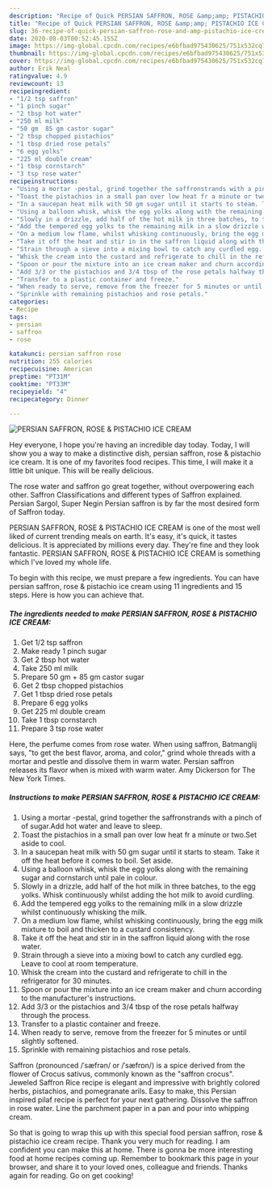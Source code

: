 ```yaml
---
description: "Recipe of Quick PERSIAN SAFFRON, ROSE &amp;amp; PISTACHIO ICE CREAM"
title: "Recipe of Quick PERSIAN SAFFRON, ROSE &amp;amp; PISTACHIO ICE CREAM"
slug: 36-recipe-of-quick-persian-saffron-rose-and-amp-pistachio-ice-cream
date: 2020-08-03T00:52:45.155Z
image: https://img-global.cpcdn.com/recipes/e6bfbad975430625/751x532cq70/persian-saffron-rose-pistachio-ice-cream-recipe-main-photo.jpg
thumbnail: https://img-global.cpcdn.com/recipes/e6bfbad975430625/751x532cq70/persian-saffron-rose-pistachio-ice-cream-recipe-main-photo.jpg
cover: https://img-global.cpcdn.com/recipes/e6bfbad975430625/751x532cq70/persian-saffron-rose-pistachio-ice-cream-recipe-main-photo.jpg
author: Erik Neal
ratingvalue: 4.9
reviewcount: 13
recipeingredient:
- "1/2 tsp saffron"
- "1 pinch sugar"
- "2 tbsp hot water"
- "250 ml milk"
- "50 gm  85 gm castor sugar"
- "2 tbsp chopped pistachios"
- "1 tbsp dried rose petals"
- "6 egg yolks"
- "225 ml double cream"
- "1 tbsp cornstarch"
- "3 tsp rose water"
recipeinstructions:
- "Using a mortar -pestal, grind together the saffronstrands with a pinch of of sugar.Add hot water and leave to sleep."
- "Toast the pistachios in a small pan over low heat fr a minute or two.Set aside to cool."
- "In a saucepan heat milk with 50 gm sugar until it starts to steam. Take it off the heat before it comes to boil. Set aside."
- "Using a balloon whisk, whisk the egg yolks along with the remaining sugar and cornstarch until pale in colour."
- "Slowly in a drizzle, add half of the hot milk in three batches, to the egg yolks. Whisk continuously whilst adding the hot milk to avoid curdling."
- "Add the tempered egg yolks to the remaining milk in a slow drizzle whilst continuously whisking the milk."
- "On a medium low flame, whilst whisking continuously, bring the egg milk mixture to boil and thicken to a custard consistency."
- "Take it off the heat and stir in in the saffron liquid along with the rose water."
- "Strain through a sieve into a mixing bowl to catch any curdled egg. Leave to cool at room temperature."
- "Whisk the cream into the custard and refrigerate to chill in the refrigerator for 30 minutes."
- "Spoon or pour the mixture into an ice cream maker and churn according to the manufacturer&#39;s instructions."
- "Add 3/3 or the pistachios and 3/4 tbsp of the rose petals halfway through the process."
- "Transfer to a plastic container and freeze."
- "When ready to serve, remove from the freezer for 5 minutes or until slightly softened."
- "Sprinkle with remaining pistachios and rose petals."
categories:
- Recipe
tags:
- persian
- saffron
- rose

katakunci: persian saffron rose 
nutrition: 255 calories
recipecuisine: American
preptime: "PT31M"
cooktime: "PT33M"
recipeyield: "4"
recipecategory: Dinner

---
```



![PERSIAN SAFFRON, ROSE &amp; PISTACHIO ICE CREAM](https://img-global.cpcdn.com/recipes/e6bfbad975430625/751x532cq70/persian-saffron-rose-pistachio-ice-cream-recipe-main-photo.jpg)

Hey everyone, I hope you're having an incredible day today. Today, I will show you a way to make a distinctive dish, persian saffron, rose &amp; pistachio ice cream. It is one of my favorites food recipes. This time, I will make it a little bit unique. This will be really delicious.

The rose water and saffron go great together, without overpowering each other. Saffron Classifications and different types of Saffron explained. Persian Sargol, Super Negin Persian saffron is by far the most desired form of Saffron today.

PERSIAN SAFFRON, ROSE &amp; PISTACHIO ICE CREAM is one of the most well liked of current trending meals on earth. It's easy, it's quick, it tastes delicious. It is appreciated by millions every day. They're fine and they look fantastic. PERSIAN SAFFRON, ROSE &amp; PISTACHIO ICE CREAM is something which I've loved my whole life.


To begin with this recipe, we must prepare a few ingredients. You can have persian saffron, rose &amp; pistachio ice cream using 11 ingredients and 15 steps. Here is how you can achieve that.

<!--inarticleads1-->

##### The ingredients needed to make PERSIAN SAFFRON, ROSE &amp; PISTACHIO ICE CREAM:

1. Get 1/2 tsp saffron
1. Make ready 1 pinch sugar
1. Get 2 tbsp hot water
1. Take 250 ml milk
1. Prepare 50 gm + 85 gm castor sugar
1. Get 2 tbsp chopped pistachios
1. Get 1 tbsp dried rose petals
1. Prepare 6 egg yolks
1. Get 225 ml double cream
1. Take 1 tbsp cornstarch
1. Prepare 3 tsp rose water


Here, the perfume comes from rose water. When using saffron, Batmanglij says, &#34;to get the best flavor, aroma, and color,&#34; grind whole threads with a mortar and pestle and dissolve them in warm water. Persian saffron releases its flavor when is mixed with warm water. Amy Dickerson for The New York Times. 

<!--inarticleads2-->

##### Instructions to make PERSIAN SAFFRON, ROSE &amp; PISTACHIO ICE CREAM:

1. Using a mortar -pestal, grind together the saffronstrands with a pinch of of sugar.Add hot water and leave to sleep.
1. Toast the pistachios in a small pan over low heat fr a minute or two.Set aside to cool.
1. In a saucepan heat milk with 50 gm sugar until it starts to steam. Take it off the heat before it comes to boil. Set aside.
1. Using a balloon whisk, whisk the egg yolks along with the remaining sugar and cornstarch until pale in colour.
1. Slowly in a drizzle, add half of the hot milk in three batches, to the egg yolks. Whisk continuously whilst adding the hot milk to avoid curdling.
1. Add the tempered egg yolks to the remaining milk in a slow drizzle whilst continuously whisking the milk.
1. On a medium low flame, whilst whisking continuously, bring the egg milk mixture to boil and thicken to a custard consistency.
1. Take it off the heat and stir in in the saffron liquid along with the rose water.
1. Strain through a sieve into a mixing bowl to catch any curdled egg. Leave to cool at room temperature.
1. Whisk the cream into the custard and refrigerate to chill in the refrigerator for 30 minutes.
1. Spoon or pour the mixture into an ice cream maker and churn according to the manufacturer&#39;s instructions.
1. Add 3/3 or the pistachios and 3/4 tbsp of the rose petals halfway through the process.
1. Transfer to a plastic container and freeze.
1. When ready to serve, remove from the freezer for 5 minutes or until slightly softened.
1. Sprinkle with remaining pistachios and rose petals.


Saffron (pronounced /ˈsæfrən/ or /ˈsæfrɒn/) is a spice derived from the flower of Crocus sativus, commonly known as the &#34;saffron crocus&#34;. Jeweled Saffron Rice recipe is elegant and impressive with brightly colored herbs, pistachios, and pomegranate arils. Easy to make, this Persian inspired pilaf recipe is perfect for your next gathering. Dissolve the saffron in rose water. Line the parchment paper in a pan and pour into whipping cream. 

So that is going to wrap this up with this special food persian saffron, rose &amp; pistachio ice cream recipe. Thank you very much for reading. I am confident you can make this at home. There is gonna be more interesting food at home recipes coming up. Remember to bookmark this page in your browser, and share it to your loved ones, colleague and friends. Thanks again for reading. Go on get cooking!
